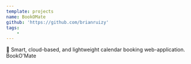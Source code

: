 ```yaml
---
template: projects
name: BookOMate
github: 'https://github.com/brianruizy'
tags: 
    - 
---
```

📅 Smart, cloud-based, and lightweight calendar booking web-application. BookO'Mate
